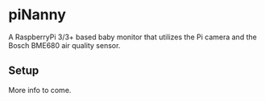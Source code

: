 # piNanny

A RaspberryPi 3/3+ based baby monitor that utilizes the Pi camera and the Bosch BME680 air quality sensor.

## Setup

More info to come.
